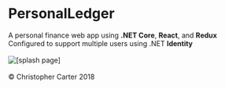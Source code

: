 # PersonalLedger
A personal finance web app using <b>.NET Core</b>, <b>React</b>, and <b>Redux</b><br>
Configured to support multiple users using .NET <b>Identity</b><br>
<br>
<img src="./PersonalLedger/Content/" alt="[splash page]">
<br>
<br>
&copy; Christopher Carter 2018
